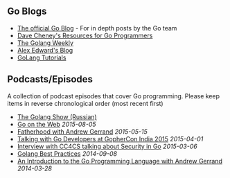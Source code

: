 ## Go Blogs

* [The official Go Blog](https://blog.golang.org) - For in depth posts by the Go team
* [Dave Cheney's Resources for Go Programmers](http://dave.cheney.net/resources-for-new-go-programmers)
* [The Golang Weekly](http://golangweekly.com/)
* [Alex Edward's Blog](http://www.alexedwards.net/blog/category/golang)
* [GoLang Tutorials](http://golangtutorials.blogspot.com/)



## Podcasts/Episodes

A collection of podcast episodes that cover Go programming. Please keep items in reverse chronological order (most recent first)

* [The Golang Show (Russian)](http://golangshow.com/)
* [Go on the Web](http://thewebplatform.libsyn.com/55-go-on-the-web) _2015-08-05_
* [Fatherhood with Andrew Gerrand](http://beatsryetypes.com/episodes/2015/05/18/episode-16-fatherhood-with-andrew-gerrand.html) _2015-05-15_
* [Talking with Go Developers at GopherCon India 2015](https://soundcloud.com/thenewstackanalysts/show-33-gophercon-india-2015) _2015-04-01_
* [Interview with CC4CS talking about Security in Go](https://go.unicorn.tv/podcasts/interview-with-cc4cs-talking-about-security-in-go) _2015-03-06_
* [Golang Best Practices](https://go.unicorn.tv/podcasts/golang-best-practices) _2014-09-08_
* [An Introduction to the Go Programming Language with Andrew Gerrand](http://hanselminutes.com/416/an-introduction-to-the-go-programming-language-with-andrew-gerrand) _2014-03-28_
